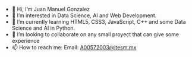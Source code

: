 - 👋 Hi, I’m Juan Manuel Gonzalez
- 👀 I’m interested in Data Science, AI and Web Development. 
- 🌱 I’m currently learning HTML5, CSS3, JavaScript, C++ and some Data Science and AI in Python.
- 💞️ I’m looking to collaborate on any small proyect that can give some experience
- 📫 How to reach me: Email: A00572003@itesm.mx

<!---
juanManuelGonzalezA00572003/juanManuelGonzalezA00572003 is a ✨ special ✨ repository because its `README.md` (this file) appears on your GitHub profile.
You can click the Preview link to take a look at your changes.
--->
